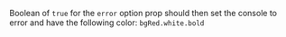 Boolean of `true` for the `error` option prop should then set the console to error and have the following color: `bgRed.white.bold`

